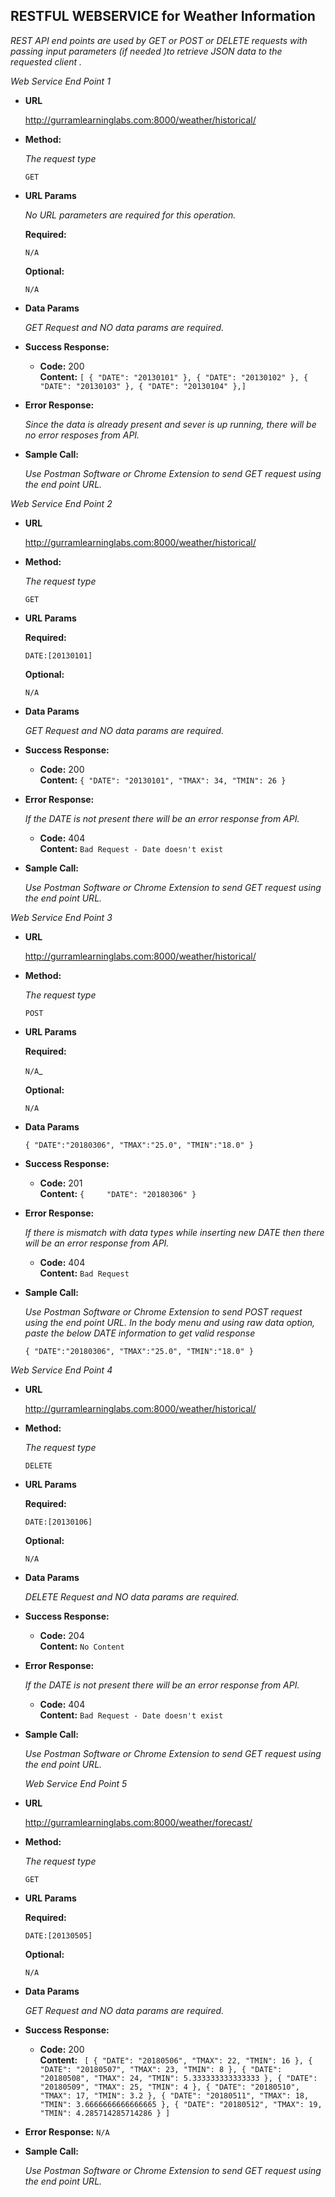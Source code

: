 **RESTFUL WEBSERVICE for Weather Information**
----
  _REST API end points are used by GET or POST or DELETE requests with passing input parameters (if needed )to retrieve JSON data to the requested client ._
  
  _Web Service End Point 1_

* **URL**

  <http://gurramlearninglabs.com:8000/weather/historical/>

* **Method:**
  
  _The request type_

  `GET`
  
*  **URL Params**

   _No URL parameters are required for this operation._

   **Required:**
 
   `N/A`

   **Optional:**
 
   `N/A`

* **Data Params**

  _GET Request and NO data params are required._

* **Success Response:**

  * **Code:** 200 <br />
    **Content:** `[
    {
        "DATE": "20130101"
    },
    {
        "DATE": "20130102"
    },
    {
        "DATE": "20130103"
    },
    {
        "DATE": "20130104"
    },]`
 
* **Error Response:**

  _Since the data is already present and sever is up running, there will be no error resposes from API._

* **Sample Call:**

  _Use Postman Software or Chrome Extension to send GET request using the end point URL._
  
  
 _Web Service End Point 2_
  
* **URL**

  <http://gurramlearninglabs.com:8000/weather/historical/>

* **Method:**
  
  _The request type_

  `GET`
  
*  **URL Params**

   **Required:**
   
   `DATE:[20130101]`

   **Optional:**
 
   `N/A`

* **Data Params**

  _GET Request and NO data params are required._

* **Success Response:**

  * **Code:** 200 <br />
    **Content:** `{
    "DATE": "20130101",
    "TMAX": 34,
    "TMIN": 26
}`
 
* **Error Response:**

  _If the DATE is not present there will be an error response from API._
  
  * **Code:** 404 <br />
    **Content:** `Bad Request - Date doesn't exist`

* **Sample Call:**

  _Use Postman Software or Chrome Extension to send GET request using the end point URL._
  
  
  
 _Web Service End Point 3_
  
* **URL**

  <http://gurramlearninglabs.com:8000/weather/historical/>

* **Method:**
  
  _The request type_

  `POST`
  
*  **URL Params**

   **Required:**
   
   `N/A`_ 

   **Optional:**
 
   `N/A`

* **Data Params**

  `{
    "DATE":"20180306",
    "TMAX":"25.0",
    "TMIN":"18.0"
   }`


* **Success Response:**

  * **Code:** 201 <br />
    **Content:** `{    
    "DATE": "20180306"
    }`
 
* **Error Response:**

  _If there is mismatch with data types while inserting new DATE then there will be an error response from API._
  
  * **Code:** 404 <br />
    **Content:** `Bad Request`

* **Sample Call:**

  _Use Postman Software or Chrome Extension to send POST request using the end point URL._
  _In the body menu and using raw data option, paste the below DATE information to get valid response_
  
  `{
    "DATE":"20180306",
    "TMAX":"25.0",
    "TMIN":"18.0"
  }`
  
  
  
_Web Service End Point 4_
  
* **URL**

  <http://gurramlearninglabs.com:8000/weather/historical/>

* **Method:**
  
  _The request type_

  `DELETE`
  
*  **URL Params**

   **Required:**
   
   `DATE:[20130106]`

   **Optional:**
 
   `N/A`

* **Data Params**

  _DELETE Request and NO data params are required._

* **Success Response:**

  * **Code:** 204 <br />
    **Content:** `No Content`
 
* **Error Response:**

  _If the DATE is not present there will be an error response from API._
  
  * **Code:** 404 <br />
    **Content:** `Bad Request - Date doesn't exist`

* **Sample Call:**

  _Use Postman Software or Chrome Extension to send GET request using the end point URL._
  
  
  
  _Web Service End Point 5_
  
* **URL**

  <http://gurramlearninglabs.com:8000/weather/forecast/>

* **Method:**
  
  _The request type_

  `GET`
  
*  **URL Params**

   **Required:**
   
   `DATE:[20130505]`

   **Optional:**
 
   `N/A`

* **Data Params**

  _GET Request and NO data params are required._

* **Success Response:**

  * **Code:** 200 <br />
    **Content:** ` [
    {
        "DATE": "20180506",
        "TMAX": 22,
        "TMIN": 16
    },
    {
        "DATE": "20180507",
        "TMAX": 23,
        "TMIN": 8
    },
    {
        "DATE": "20180508",
        "TMAX": 24,
        "TMIN": 5.333333333333333
    },
    {
        "DATE": "20180509",
        "TMAX": 25,
        "TMIN": 4
    },
    {
        "DATE": "20180510",
        "TMAX": 17,
        "TMIN": 3.2
    },
    {
        "DATE": "20180511",
        "TMAX": 18,
        "TMIN": 3.6666666666666665
    },
    {
        "DATE": "20180512",
        "TMAX": 19,
        "TMIN": 4.285714285714286
    }
]`
 
* **Error Response:**
  `N/A`

* **Sample Call:**

  _Use Postman Software or Chrome Extension to send GET request using the end point URL._
  
  
  
  
  
  
  
  


